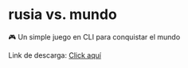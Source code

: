 # rusia vs. mundo
🎮 Un simple juego en CLI para conquistar el mundo

Link de descarga: [Click aquí](https://github.com/gatomo-oficial/rusia_vs_mundo/releases/download/1/juego.py)
